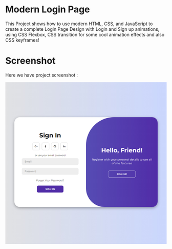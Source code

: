 # Modern Login Page
This Project shows how to use modern HTML, CSS, and JavaScript to create a complete Login Page Design with Login and Sign up animations, using CSS Flexbox, CSS  transition for some cool animation effects and also CSS keyframes!

# Screenshot
Here we have project screenshot :

![screenshot](screenshot.jpg)
